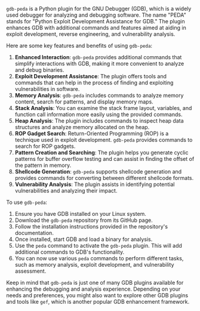 `gdb-peda` is a Python plugin for the GNU Debugger (GDB), which is a widely used debugger for analyzing and debugging software. The name "PEDA" stands for "Python Exploit Development Assistance for GDB." The plugin enhances GDB with additional commands and features aimed at aiding in exploit development, reverse engineering, and vulnerability analysis.

Here are some key features and benefits of using `gdb-peda`:

1. **Enhanced Interaction**: `gdb-peda` provides additional commands that simplify interactions with GDB, making it more convenient to analyze and debug binaries.
2. **Exploit Development Assistance**: The plugin offers tools and commands that can help in the process of finding and exploiting vulnerabilities in software.
3. **Memory Analysis**: `gdb-peda` includes commands to analyze memory content, search for patterns, and display memory maps.
4. **Stack Analysis**: You can examine the stack frame layout, variables, and function call information more easily using the provided commands.
5. **Heap Analysis**: The plugin includes commands to inspect heap data structures and analyze memory allocated on the heap.
6. **ROP Gadget Search**: Return-Oriented Programming (ROP) is a technique used in exploit development. `gdb-peda` provides commands to search for ROP gadgets.
7. **Pattern Creation and Searching**: The plugin helps you generate cyclic patterns for buffer overflow testing and can assist in finding the offset of the pattern in memory.
8. **Shellcode Generation**: `gdb-peda` supports shellcode generation and provides commands for converting between different shellcode formats.
9. **Vulnerability Analysis**: The plugin assists in identifying potential vulnerabilities and analyzing their impact.

To use `gdb-peda`:

1. Ensure you have GDB installed on your Linux system.
2. Download the `gdb-peda` repository from its GitHub page.
3. Follow the installation instructions provided in the repository's documentation.
4. Once installed, start GDB and load a binary for analysis.
5. Use the `peda` command to activate the `gdb-peda` plugin. This will add additional commands to GDB's functionality.
6. You can now use various `peda` commands to perform different tasks, such as memory analysis, exploit development, and vulnerability assessment.

Keep in mind that `gdb-peda` is just one of many GDB plugins available for enhancing the debugging and analysis experience. Depending on your needs and preferences, you might also want to explore other GDB plugins and tools like `gef`, which is another popular GDB enhancement framework.